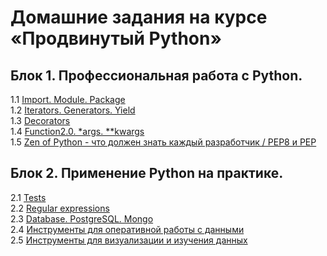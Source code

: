 # Домашние задания на курсе «Продвинутый Python»

## Блок 1. Профессиональная работа с Python.
1.1 [Import. Module. Package](1.1.Import.Module.Package/)  
1.2 [Iterators. Generators. Yield](1.2.Iterators.Generators.Yield/)  
1.3 [Decorators](1.3.Decorators)  
1.4 [Function2.0. *args. **kwargs](1.4.Function2.0.args.kwargs)  
1.5 [Zen of Python - что должен знать каждый разработчик / PEP8 и PEP](1.5.Pep8)

## Блок 2. Применение Python на практике.
2.1 [Tests](2.1.Tests)  
2.2 [Regular expressions](2.2.Regexp)  
2.3 [Database. PostgreSQL. Mongo](2.3.DB.PostgreSQL.Mongo)  
2.4 [Инструменты для оперативной работы с данными](2.4.Data_analysis1)  
2.5 [Инструменты для визуализации и изучения данных](2.5Data_analysis2)
